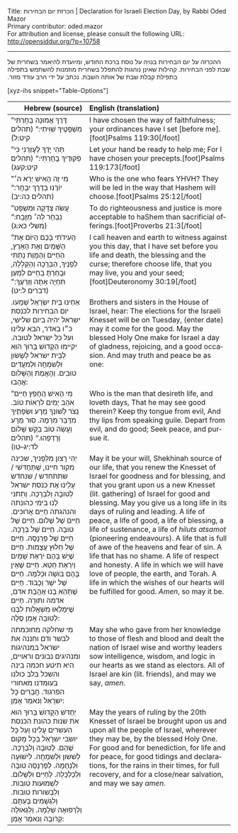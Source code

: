 <html>
<head></head>
<body>
Title: הכרזת יום הבחירות | Declaration for Israeli Election Day, by Rabbi Oded Mazor<br />
Primary contributor: oded.mazor<br />
For attribution and license, please consult the following URL: <a href="http://opensiddur.org/?p=10758">http://opensiddur.org/?p=10758</a>
<p />
<hr />

<div class="hebrew" lang="he">ההכרזה על יום הבחירות בנויה על נוסח ברכת החודש, ומיועדת להיאמר בשחרית של שבת לפני הבחירות. קהילות שאינן נוהגות להתפלל בשחרית מוזמנות להשתמש בתפילה בתפילת קבלת שבת של אותה השבת. נכתב על ידי הרב עודד מזור.‏</div>

[xyz-ihs snippet="Table-Options"]<table style="margin-left: auto; margin-right: auto;" class="draggable">
<thead><tr><th id="x" style="text-align: right;">Hebrew (source)</th><th style="text-align: left;">English (translation)</th></tr></thead>
<tbody>
<tr><td style="vertical-align:top;">
<div class="liturgy" lang="he">
”דֶּרֶךְ אֱמוּנָה בָחָרְתִּי מִשְׁפָּטֶיךָ שִׁוִּיתִי:“ <span class="citation">(תהלים קיט:ל)</span>
</span></div>
</td>
 
<td style="vertical-align:top;">
<div class="english" lang="en">
I have chosen the way of faithfulness; your ordinances have I set [before me].[foot]Psalms 119:30[/foot]
</div>
</td></tr>


<tr><td style="vertical-align:top;">
<div class="liturgy" lang="he">
”תְּהִי יָדְךָ לְעָזְרֵנִי כִּי פִקּוּדֶיךָ בָחָרְתִּי:“ <span class="citation">(תהלים קיט:קעג)</span>
</span></div>
</td>
 
<td style="vertical-align:top;">
<div class="english" lang="en">
Let your hand be ready to help me; For I have chosen your precepts.[foot]Psalms 119:173[/foot]
</div>
</td></tr>


<tr><td style="vertical-align:top;">
<div class="liturgy" lang="he">
”מִי זֶה הָאִישׁ יְרֵא ה׳ יוֹרֶנּוּ בְּדֶרֶךְ יִבְחָר:“ <span class="citation">(תהלים כה:יב)</span>
</span></div>
</td>
 
<td style="vertical-align:top;">
<div class="english" lang="en">
Who is the one who fears YHVH? They will be led in the way that Hashem will choose.[foot]Psalms 25:12[/foot]
</div>
</td></tr>


<tr><td style="vertical-align:top;">
<div class="liturgy" lang="he">
”עֲשֹׂה צְדָקָה וּמִשְׁפָּט נִבְחָר לַה׳ מִזָּבַח:“ <span class="citation">(משלי כא:ג)</span>
</span></div>
</td>
 
<td style="vertical-align:top;">
<div class="english" lang="en">
To do righteousness and justice is more acceptable to haShem than sacrificial offerings.[foot]Proverbs 21:3[/foot]
</div>
</td></tr>


<tr><td style="vertical-align:top;">
<div class="liturgy" lang="he">
”הַעִידֹתִי בָכֶם הַיּוֹם אֶת הַשָּׁמַיִם וְאֶת הָאָרֶץ, הַחַיִּים וְהַמָּוֶת נָתַתִּי לְפָנֶיךָ, הַבְּרָכָה וְהַקְּלָלָה, וּבָחַרְתָּ בַּחַיִּים לְמַעַן תִּחְיֶה אַתָּה וְזַרְעֶךָ:" <span class="citation">(דברים ל:יט)</span>
</span></div>
</td>
 
<td style="vertical-align:top;">
<div class="english" lang="en">
I call heaven and earth to witness against you this day, that I have set before you life and death, the blessing and the curse; therefore choose life, that you may live, you and your seed;[foot]Deuteronomy 30:19[/foot]
</div>
</td></tr>


<tr><td style="vertical-align:top;">
<div class="liturgy" lang="he">
אַחֵינוּ בֵּית יִשְׂרָאֵל שְׁמָעוּ. יום הבחירות לכנסת ישראל יהיה ביום שלישי, כ״ו באדר, הבא עלינו ועל כל ישראל לטובה. יקיימו הַקָּדושׁ בָּרוּךְ הוּא לְבֵית ישראל לְשָׂשׂון וּלְשִׂמְחָה וּלְמעֲדִים טובִים. וְהָאֱמֶת וְהַשָּׁלום אֱהָבוּ: 
</span></div>
</td>
 
<td style="vertical-align:top;">
<div class="english" lang="en">
Brothers and sisters in the House of Israel, hear: The elections for the Israeli Knesset will be on Tuesday, (enter date) may it come for the good. May the blessed Holy One make for Israel a day of gladness, rejoicing, and a good occasion. And may truth and peace be as one:
</div>
</td></tr>


<tr><td style="vertical-align:top;">
<div class="liturgy" lang="he">
”מִי הָאִישׁ הֶחָפֵץ חַיִּים אֹהֵב יָמִים לִרְאוֹת טוֹב.
נְצֹר לְשׁוֹנְךָ מֵרָע וּשְׂפָתֶיךָ מִדַּבֵּר מִרְמָה.
סוּר מֵרָע וַעֲשֵׂה טוֹב בַּקֵּשׁ שָׁלוֹם וְרָדְפֵהוּ.“ <span class="citation">(תהלים לד:יג–טו)</span>
</span></div>
</td>
 
<td style="vertical-align:top;">
<div class="english" lang="en">
Who is the man that desireth life, and loveth days, That he may see good therein? Keep thy tongue from evil, And thy lips from speaking guile. Depart from evil, and do good; Seek peace, and pursue it.
</div>
</td></tr>


<tr><td style="vertical-align:top;">
<div class="liturgy" lang="he">
יְהִי רָצון מִלְּפָניךְ, שכינה מקור חיינו, שֶׁתְּחַדּשׁי / שתתחדש / שנחדש  עָלֵינוּ אֶת כנסת ישראל לְטובָה וְלִבְרָכָה. וְתִתני לָנוּ בימי כהונתה והנהגתה חַיִּים אֲרוּכִּים. חַיִּים שֶׁל שָׁלום. חַיִּים שֶׁל טובָה. חַיִּים שֶׁל בְּרָכָה. חַיִּים שֶׁל פַּרְנָסָה. חַיִּים שֶׁל חִלּוּץ עֲצָמות. חַיִּים שֶׁיֵשׁ בָּהֶם יִרְאַת שָׁמַיִם וְיִרְאַת חֵטְא. חַיִּים שֶׁאֵין בָּהֶם בּוּשָׁה וּכְלִמָּה. חַיִּים שֶׁל ישֶׁר וְכָבוד. חַיִּים שֶׁתְּהֵא בָנוּ אַהֲבַת אדם, אדמה ותּורָה. חַיִּים שֶׁיִּמָלְאוּ מִשְׁאֲלות לִבֵּנוּ לְטובָה אָמֵן סֶלָה: 
</span></div>
</td>
 
<td style="vertical-align:top;">
<div class="english" lang="en">
May it be your will, Shekhinah source of our life, that you renew the Knesset of Israel for goodness and for blessing, and that you grant upon us a new Knesset (lit. gathering) of Israel for good and blessing. May you give us a long life in its days of ruling and leading. A life of peace, a life of good, a life of blessing, a life of sustenance, a life of <em>hiluts atsamot</em> (pioneering endeavours). A life that is full of awe of the heavens and fear of sin. A life that has no shame. A life of respect and honesty. A life in which we will have love of people, the earth, and Torah. A life in which the wishes of our hearts will be fulfilled for good. <em>Amen</em>, so may it be.
</div>
</td></tr>


<tr><td style="vertical-align:top;">
<div class="liturgy" lang="he">
מִי שחלקה מחוכמתה לבשר ודם וחננה את ישראל במנהיגוֹת ומנהיגים נבונים וראויים,  היא תיטע חכמה בינה והשכל בלב כולנו בעומדנו מאחורי הפרגוד. חֲבֵרִים כָּל יִשרָאֵל וְנאמַר אָמֵן: 
</span></div>
</td>
 
<td style="vertical-align:top;">
<div class="english" lang="en">
May she who gave from her knowledge to those of flesh and blood and dealt the nation of Israel wise and worthy leaders sow intelligence, wisdom, and logic in our hearts as we stand as electors. All of Israel are kin (lit. friends), and may we say, <em>amen</em>.
</div>
</td></tr>


<tr><td style="vertical-align:top;">
<div class="liturgy" lang="he">
יְחַדּשׁ הַקָּדושׁ בָּרוּךְ הוּא את שנות כהונת הכנסת העשרים עָלֵינוּ וְעַל כָּל יושבי יִשרָאֵל בְּכָל מָקום שֶׁהֵם. לְטובָה וְלִבְרָכָה. לְששון וּלְשמְחָה. לִישׁוּעָה וּלְנֶחָמָה. לְפַרְנָסָה טובָה וּלְכַלְכָּלָה. לְחַיִּים וּלְשָׁלום. לִשְׁמוּעות טובות. וְלִבְשורות טובות. וְלִגְשָׁמִים בְּעִתָּם. וְלִרְפוּאָה שְׁלֵמָה. וְלִגְאוּלָה קְרובָה וְנאמַר אָמֵן: 
</span></div>
</td>
 
<td style="vertical-align:top;">
<div class="english" lang="en">
May the years of ruling by the 20th Knesset of Israel be brought upon us and upon all the people of Israel, wherever they may be, by the blessed Holy One. For good and for benediction, for life and for peace, for good tidings and declarations, for the rains in their times, for full recovery, and for a close/near salvation, and may we say <em>amen</em>.
</div>
</td></tr>
</tbody></table>
</body>
</html>